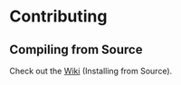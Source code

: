 # Contributing

## Compiling from Source

Check out the [Wiki](https://github.com/aptdeco/hypokorisma/wiki/Installation#building-from-source) (Installing from Source).
